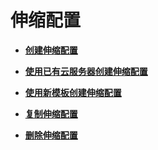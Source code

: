 # 伸缩配置<a name="as_02_0100"></a>

-   **[创建伸缩配置](创建伸缩配置.md)**  

-   **[使用已有云服务器创建伸缩配置](使用已有云服务器创建伸缩配置.md)**  

-   **[使用新模板创建伸缩配置](使用新模板创建伸缩配置.md)**  

-   **[复制伸缩配置](复制伸缩配置.md)**  

-   **[删除伸缩配置](删除伸缩配置.md)**  


